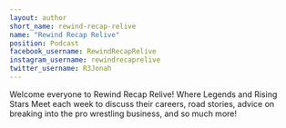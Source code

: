 ```yaml
---
layout: author
short_name: rewind-recap-relive
name: "Rewind Recap Relive"
position: Podcast
facebook_username: RewindRecapRelive
instagram_username: rewindrecaprelive
twitter_username: R3Jonah
---
```

Welcome everyone to Rewind Recap Relive! Where Legends and Rising Stars Meet each week to discuss their careers, road stories, advice on breaking into the pro wrestling business, and so much more!
